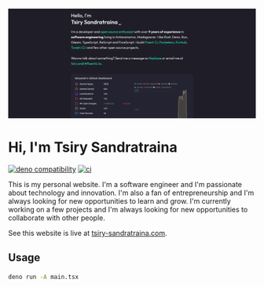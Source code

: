 ![Cover](./.github/assets/preview.png)

# Hi, I'm Tsiry Sandratraina

[![deno compatibility](https://shield.deno.dev/deno/^1.41)](https://deno.com)
[![ci](https://github.com/tsirysndr/me/actions/workflows/deploy.yml/badge.svg)](https://github.com/tsirysndr/me/actions/workflows/deploy.yml)

This is my personal website. I'm a software engineer and I'm passionate about technology and innovation. I'm also a fan of entrepreneurship and I'm always looking for new opportunities to learn and grow. I'm currently working on a few projects and I'm always looking for new opportunities to collaborate with other people.

See this website is live at [tsiry-sandratraina.com](https://tsiry-sandratraina.com).

## Usage

```bash
deno run -A main.tsx
```
